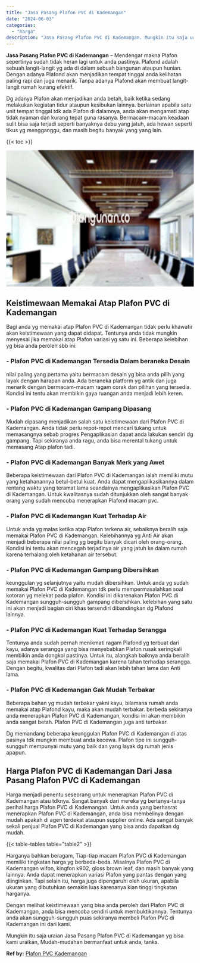 ```yaml
---
title: "Jasa Pasang Plafon PVC di Kademangan"
date: "2024-06-03"
categories: 
  - "harga"
description: "Jasa Pasang Plafon PVC di Kademangan. Mungkin itu saja uraian Jasa Pasang Plafon PVC di Kademangan yg bisa kami uraikan, Mudah-mudahan bermanfaat untuk anda,..."
---
```


**Jasa Pasang Plafon PVC di Kademangan** – Mendengar makna Plafon sepertinya sudah tidak heran lagi untuk anda pastinya. Plafond adalah sebuah langit-langit yg ada di dalam sebuah bangunan ataupun hunian. Dengan adanya Plafond akan menjadikan tempat tinggal anda kelihatan paling rapi dan juga menarik. Tanpa adanya Plafond akan membuat langit-langit rumah kurang efektif.

Dg adanya Plafon akan menjadikan anda betah, baik ketika sedang melakukan kegiatan tidur ataupun kesibukan lainnya. berlainan apabila satu unit tempat tinggal tdk ada Plafon di dalamnya, anda akan mengamati atap tidak nyaman dan kurang tepat guna rasanya. Bermacam-macam keadaan sulit bisa saja terjadi seperti banyaknya debu yang jatuh, ada hewan seperti tikus yg mengganggu, dan masih begitu banyak yang yang lain.

{{< toc >}}

![Jasa Pasang Plafon PVC di Kademangan](/images/flafond-pvc-murah13.png)

## Keistimewaan Memakai Atap Plafon PVC di Kademangan

Bagi anda yg memakai atap Plafon PVC di Kademangan tidak perlu khawatir akan keistimewaan yang dapat didapat. Tentunya anda tidak mungkin menyesal jika memakai atap Plafon variasi yg satu ini. Beberapa kelebihan yg bisa anda peroleh sbb ini:

### \- Plafon PVC di Kademangan Tersedia Dalam beraneka Desain

nilai paling yang pertama yaitu bermacam desain yg bisa anda pilih yang layak dengan harapan anda. Ada beraneka platform yg antik dan juga menarik dengan bermacam-macam ragam corak dan pilihan yang tersedia. Kondisi ini tentu akan membikin gaya ruangan anda menjadi lebih keren.

### \- Plafon PVC di Kademangan Gampang Dipasang

Mudah dipasang menjadikan salah satu keistimewaan dari Plafon PVC di Kademangan. Anda tidak perlu repot-repot mencari tukang untuk memasangnya sebab progres Pengaplikasian dapat anda lakukan sendiri dg gampang. Tapi sekiranya anda ragu, anda bisa merental tukang untuk memasang Atap plafon tadi.

### \- Plafon PVC di Kademangan Banyak Merk yang Awet

Beberapa keistimewaan dari Plafon PVC di Kademangan ialah memiliki mutu yang ketahanannya betul-betul kuat. Anda dapat mengaplikasikannya dalam rentang waktu yang teramat lama seandainya mengaplikasikan Plafon PVC di Kademangan. Untuk kwalitasnya sudah ditunjukkan oleh sangat banyak orang yang sudah mencoba menerapkan Plafond macam pvc.

### \- Plafon PVC di Kademangan Kuat Terhadap Air

Untuk anda yg malas ketika atap Plafon terkena air, sebaiknya beralih saja memakai Plafon PVC di Kademangan. Kelebihannya yg Anti Air akan menjadi beberapa nilai paling yg begitu banyak dicari oleh orang-orang. Kondisi ini tentu akan mencegah terjadinya air yang jatuh ke dalam rumah karena terhalang oleh ketahanan air tersebut.

### \- Plafon PVC di Kademangan Gampang Dibersihkan

keunggulan yg selanjutnya yaitu mudah dibersihkan. Untuk anda yg sudah memakai Plafon PVC di Kademangan tdk perlu mempermasalahkan soal kotoran yg melekat pada plafon. Kondisi ini dikarenakan Plafon PVC di Kademangan sungguh-sungguh gampang dibersihkan. kelebihan yang satu ini akan menjadi bagian ciri khas tersendiri dibandingkan dg Plafond lainnya.

### \- Plafon PVC di Kademangan Kuat Terhadap Serangga

Tentunya anda sudah pernah menikmati ragam Plafond yg terbuat dari kayu, adanya serangga yang bisa menyebabkan Plafon rusak seringkali membikin anda dongkol pastinya. Untuk itu, alangkah baiknya anda beralih saja memakai Plafon PVC di Kademangan karena tahan terhadap serangga. Dengan begitu, kwalitas dari Plafon tadi akan lebih tahan lama dan Anti lama.

### \- Plafon PVC di Kademangan Gak Mudah Terbakar

Beberapa bahan yg mudah terbakar yakni kayu, bilamana rumah anda memakai atap Plafond kayu, maka akan mudah terbakar. berbeda sekiranya anda menerapkan Plafon PVC di Kademangan, kondisi ini akan membikin anda sangat betah. Plafon PVC di Kademangan juga anti terbakar.

Dg memandang beberapa keunggulan Plafon PVC di Kademangan di atas pasinya tdk mungkin membuat anda kecewa. Plafon tipe ini sungguh-sungguh mempunyai mutu yang baik dan yang layak dg rumah jenis apapun.

## Harga Plafon PVC di Kademangan Dari Jasa Pasang Plafon PVC di Kademangan

Harga menjadi penentu seseorang untuk menerapkan Plafon PVC di Kademangan atau tdknya. Sangat banyak dari mereka yg bertanya-tanya perihal harga Plafon PVC di Kademangan. Untuk anda yang berhasrat menerapkan Plafon PVC di Kademangan, anda bisa membelinya dengan mudah apakah di agen terdekat ataupun supplier online. Ada sangat banyak sekali penjual Plafon PVC di Kademangan yang bisa anda dapatkan dg mudah.

{{< table-tables table="table2" >}}

Harganya bahkan beragam, Tiap-tiap macam Plafon PVC di Kademangan memiliki tingkatan harga yg berbeda-beda. Misalnya Plafon PVC di Kademangan wifon, kingfon k902, gloss brown leaf, dan masih banyak yang lainnya. Anda dapat menerapkan variasi Plafon yang pantas dengan yang diinginkan. Tapi selain itu, harga juga dipengaruhi oleh ukuran, apabila ukuran yang dibutuhkan semakin luas karenanya kian tinggi tingkatan harganya.

Dengan melihat keistimewaan yang bisa anda peroleh dari Plafon PVC di Kademangan, anda bisa mencoba sendiri untuk membuktikannya. Tentunya anda akan sungguh-sungguh puas sekiranya membeli Plafon PVC di Kademangan ini dari kami.

Mungkin itu saja uraian Jasa Pasang Plafon PVC di Kademangan yg bisa kami uraikan, Mudah-mudahan bermanfaat untuk anda, tanks.

**Ref by:** [Plafon PVC Kademangan](https://id.wikipedia.org/wiki/Plafon)
